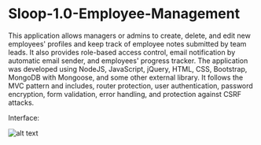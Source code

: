 # Sloop-1.0-Employee-Management
This application allows managers or admins to create, delete, and edit new employees' profiles and keep track of employee notes submitted by team leads. It also provides role-based access control, email notification by automatic email sender, and employees' progress tracker.  The application was developed using NodeJS, JavaScript, jQuery, HTML, CSS, Bootstrap, MongoDB with Mongoose, and some other external library.  It follows the MVC pattern and includes, router protection, user authentication, password encryption, form validation, error handling, and protection against CSRF attacks.

Interface:

![alt text](https://github.com/filipecamargos/Sloop-1.0-Employee-Management/public/images/login.JPG)  


